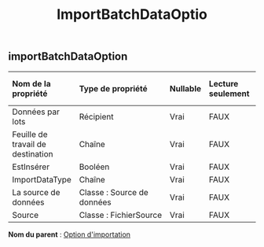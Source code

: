 ﻿---
title: ImportBatchDataOptio
second_title: Aspose.Cells Cloud Documen
type: docs
url: /fr/specification/model/importbatchdataoption/
description: "Aspose.Cells Spécification du modèle cloud : ImportBatchDataOption. Gérez sans effort Excel et d'autres feuilles de calcul avec des fonctionnalités telles que l'ouverture, la génération, l'édition, le fractionnement, la fusion, la comparaison et la conversion."
kwords: Excel, Office, feuille de calcul, Cloud REST API, ImportBatchDataOption
weight: 50
---
## **importBatchDataOption**

 

| Nom de la propriété| Type de propriété| Nullable| Lecture seulement| Valeur par défaut| Description|
|:- |:- |:- |:- |:- |:- |
| Données par lots| Récipient| Vrai| FAUX|||
| Feuille de travail de destination| Chaîne| Vrai| FAUX|||
| EstInsérer| Booléen| Vrai| FAUX|||
| ImportDataType| Chaîne| Vrai| FAUX|||
| La source de données| Classe : Source de données| Vrai| FAUX|||
| Source| Classe : FichierSource| Vrai| FAUX|||

**Nom du parent** : [Option d'importation](/specification/model/importoption)

